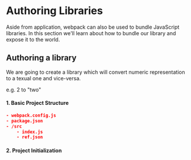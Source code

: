 # Authoring Libraries

Aside from application, webpack can also be used to bundle JavaScript libraries. In this section we'll learn about how to bundle our library and expose it to the world.

## Authoring a library

We are going to create a library which will convert numeric representation to a texual one and vice-versa.

e.g. 2 to "two"

#### 1. **Basic Project Structure**

```json
- webpack.config.js
- package.json
- /src
    - index.js
    - ref.json
```

#### 2. **Project Initialization**

```bash

```
